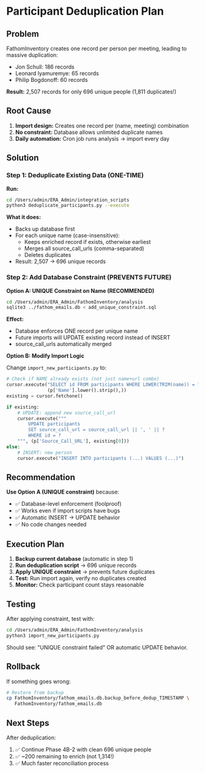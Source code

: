 # Participant Deduplication Plan

## Problem
FathomInventory creates one record per person per meeting, leading to massive duplication:
- Jon Schull: 186 records
- Leonard Iyamuremye: 65 records
- Philip Bogdonoff: 60 records

**Result:** 2,507 records for only 696 unique people (1,811 duplicates!)

## Root Cause
1. **Import design:** Creates one record per (name, meeting) combination
2. **No constraint:** Database allows unlimited duplicate names
3. **Daily automation:** Cron job runs analysis → import every day

## Solution

### Step 1: Deduplicate Existing Data (ONE-TIME)

**Run:**
```bash
cd /Users/admin/ERA_Admin/integration_scripts
python3 deduplicate_participants.py --execute
```

**What it does:**
- Backs up database first
- For each unique name (case-insensitive):
  - Keeps enriched record if exists, otherwise earliest
  - Merges all source_call_urls (comma-separated)
  - Deletes duplicates
- Result: 2,507 → 696 unique records

### Step 2: Add Database Constraint (PREVENTS FUTURE)

**Option A: UNIQUE Constraint on Name (RECOMMENDED)**

```bash
cd /Users/admin/ERA_Admin/FathomInventory/analysis
sqlite3 ../fathom_emails.db < add_unique_constraint.sql
```

**Effect:**
- Database enforces ONE record per unique name
- Future imports will UPDATE existing record instead of INSERT
- source_call_urls automatically merged

**Option B: Modify Import Logic**

Change `import_new_participants.py` to:
```python
# Check if NAME already exists (not just name+url combo)
cursor.execute("SELECT id FROM participants WHERE LOWER(TRIM(name)) = ?", 
               (p['Name'].lower().strip(),))
existing = cursor.fetchone()

if existing:
    # UPDATE: append new source_call_url
    cursor.execute("""
        UPDATE participants 
        SET source_call_url = source_call_url || ', ' || ?
        WHERE id = ?
    """, (p['Source_Call_URL'], existing[0]))
else:
    # INSERT: new person
    cursor.execute("INSERT INTO participants (...) VALUES (...)")
```

## Recommendation

**Use Option A (UNIQUE constraint)** because:
- ✅ Database-level enforcement (foolproof)
- ✅ Works even if import scripts have bugs
- ✅ Automatic INSERT → UPDATE behavior
- ✅ No code changes needed

## Execution Plan

1. **Backup current database** (automatic in step 1)
2. **Run deduplication script** → 696 unique records
3. **Apply UNIQUE constraint** → prevents future duplicates
4. **Test:** Run import again, verify no duplicates created
5. **Monitor:** Check participant count stays reasonable

## Testing

After applying constraint, test with:
```bash
cd /Users/admin/ERA_Admin/FathomInventory/analysis
python3 import_new_participants.py
```

Should see: "UNIQUE constraint failed" OR automatic UPDATE behavior.

## Rollback

If something goes wrong:
```bash
# Restore from backup
cp FathomInventory/fathom_emails.db.backup_before_dedup_TIMESTAMP \
   FathomInventory/fathom_emails.db
```

## Next Steps

After deduplication:
1. ✅ Continue Phase 4B-2 with clean 696 unique people
2. ✅ ~200 remaining to enrich (not 1,314!)
3. ✅ Much faster reconciliation process
